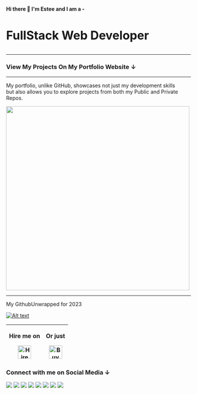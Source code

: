 #### Hi there 👋 I'm Estee and I am a -

<h3 style="font-size: 2rem;">FullStack Web Developer</h3>
<hr>

<h3> View My Projects On My Portfolio Website ↓</h3>
<hr>

<!--
|   |   |   |
| - | - | - |
| [<img src="https://github.com/monacodelisa/portfolio-2023-angular-dev/blob/main/portfolio-2023-angular/src/assets/images/monacodelisa-site.jpg?raw=true"  width="350">](https://monacodelisa.com/) |  [<img src="https://github.com/monacodelisa/portfolio-2023-angular-dev/blob/main/portfolio-2023-angular/src/assets/images/monacodelisa-site.jpg?raw=true"  width="350">](https://monacodelisa.com/) |  [<img src="https://github.com/monacodelisa/portfolio-2023-angular-dev/blob/main/portfolio-2023-angular/src/assets/images/monacodelisa-site.jpg?raw=true"  width="350">](https://monacodelisa.com/) |
| <h3>My Portfolio Site</h3><small>The difference between my portfolio and GitHub is not only my beautiful design. On my portfolio website you van view both my Public & Private Repos</small> | - | - |
-->

<p>My portfolio, unlike GitHub, showcases not just my development skills <br> but also allows you to explore projects from both my Public and Private Repos.</p>
    <a href="https://monacodelisa.com/" target="_blank"><img width="500px" src="https://monacodelisa.com/assets/images/projects/monacodelisa-site.jpg"></a>
<hr>

<p>My GithubUnwrapped for 2023</p>

[![Alt text](https://github.com/monacodelisa/icons-and-graphics/blob/main/github-unwrapped-sm-2023.jpg?raw=true)](https://www.youtube.com/embed/owg_Lwzv3oo)


| <p>Hire me on</p><a href='https://www.upwork.com/freelancers/~01d02763fe3eb55269' target='_blank'><img height='36' style='border:0px;height:36px;' src='https://github.com/monacodelisa/icons-and-graphics/blob/main/upwork.png?raw=true' border='0' alt='Hire me on upwork' /></a> | <p>Or just</p><a href='https://ko-fi.com/monacodelisa' target='_blank'><img height='36' style='border:0px;height:36px;' src='https://cdn.ko-fi.com/cdn/kofi2.png?v=3' border='0' alt='Buy Me a Coffee at ko-fi.com' /></a> | 
| - | -

<h3>Connect with me on Social Media ↓</h3>
<a href="https://www.linkedin.com/in/monacodelisa/" target="_blank"><img src="https://github.com/monacodelisa/icons-and-graphics/blob/main/icomoon/PNG/linkedin.png?raw=true"></a>
<a href="https://codepen.io/monacodelisa" target="_blank"><img src="https://github.com/monacodelisa/icons-and-graphics/blob/main/icomoon/PNG/codepen.png?raw=true"></a>
<a href="https://dev.to/monacodelisa" target="_blank"><img src="https://github.com/monacodelisa/icons-and-graphics/blob/main/icomoon/PNG/dev-dot-to.png?raw=true"></a>
<a href="https://twitter.com/monacodelisa" target="_blank"><img src="https://github.com/monacodelisa/icons-and-graphics/blob/main/icomoon/PNG/twitter.png?raw=true"></a>
<a href="https://www.youtube.com/c/monacodelisa" target="_blank"><img src="https://github.com/monacodelisa/icons-and-graphics/blob/main/icomoon/PNG/youtube.png?raw=true"></a>
<a href="https://www.instagram.com/monacodelisa/" target="_blank"><img src="https://github.com/monacodelisa/icons-and-graphics/blob/main/icomoon/PNG/instagram.png?raw=true"></a>
<a href="https://www.tiktok.com/@monacodelisa" target="_blank"><img src="https://github.com/monacodelisa/icons-and-graphics/blob/main/icomoon/PNG/tiktok.png?raw=true"></a>
<a href="https://www.twitch.tv/monacodelisa" target="_blanc"><img src="https://github.com/monacodelisa/icons-and-graphics/blob/main/icomoon/PNG/twitch.png?raw=true"></a>
<br>

<!--
- 🔭 I’m currently working on ...
- 👯 I’m looking to collaborate on ...
- 🤔 I’m looking for help with ...
- 💬 Ask me about ...
- 📫 How to reach me: ...
- 😄 Pronouns: ...
- ⚡ Fun fact: ...
-->
